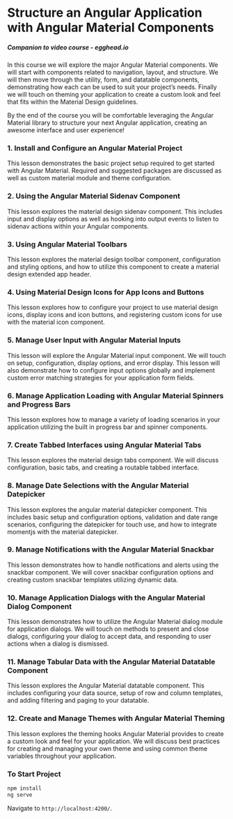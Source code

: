 # Structure an Angular Application with Angular Material Components

##### Companion to video course - egghead.io

In this course we will explore the major Angular Material components. We will
start with components related to navigation, layout, and structure. We will then
move through the utility, form, and datatable components, demonstrating how each
can be used to suit your project’s needs. Finally we will touch on theming your
application to create a custom look and feel that fits within the Material
Design guidelines.

By the end of the course you will be comfortable leveraging the Angular Material
library to structure your next Angular application, creating an awesome
interface and user experience!

### 1. Install and Configure an Angular Material Project

This lesson demonstrates the basic project setup required to get started with
Angular Material. Required and suggested packages are discussed as well as
custom material module and theme configuration.

### 2. Using the Angular Material Sidenav Component

This lesson explores the material design sidenav component. This includes input
and display options as well as hooking into output events to listen to sidenav
actions within your Angular components.

### 3. Using Angular Material Toolbars

This lesson explores the material design toolbar component, configuration and
styling options, and how to utilize this component to create a material design
extended app header.

### 4. Using Material Design Icons for App Icons and Buttons

This lesson explores how to configure your project to use material design icons,
display icons and icon buttons, and registering custom icons for use with the
material icon component.

### 5. Manage User Input with Angular Material Inputs

This lesson will explore the Angular Material input component. We will touch on
setup, configuration, display options, and error display. This lesson will also
demonstrate how to configure input options globally and implement custom error
matching strategies for your application form fields.

### 6. Manage Application Loading with Angular Material Spinners and Progress Bars

This lesson explores how to manage a variety of loading scenarios in your
application utilizing the built in progress bar and spinner components.

### 7. Create Tabbed Interfaces using Angular Material Tabs

This lesson explores the material design tabs component. We will discuss
configuration, basic tabs, and creating a routable tabbed interface.

### 8. Manage Date Selections with the Angular Material Datepicker

This lesson explores the angular material datepicker component. This includes
basic setup and configuration options, validation and date range scenarios,
configuring the datepicker for touch use, and how to integrate momentjs with the
material datepicker.

### 9. Manage Notifications with the Angular Material Snackbar

This lesson demonstrates how to handle notifications and alerts using the
snackbar component. We will cover snackbar configuration options and creating
custom snackbar templates utilizing dynamic data.

### 10. Manage Application Dialogs with the Angular Material Dialog Component

This lesson demonstrates how to utilize the Angular Material dialog module for
application dialogs. We will touch on methods to present and close dialogs,
configuring your dialog to accept data, and responding to user actions when a
dialog is dismissed.

### 11. Manage Tabular Data with the Angular Material Datatable Component

This lesson explores the Angular Material datatable component. This includes
configuring your data source, setup of row and column templates, and adding
filtering and paging to your datatable.

### 12. Create and Manage Themes with Angular Material Theming

This lesson explores the theming hooks Angular Material provides to create a
custom look and feel for your application. We will discuss best practices for
creating and managing your own theme and using common theme variables throughout
your application.

### To Start Project

```bash
npm install
ng serve
```

Navigate to `http://localhost:4200/`.
